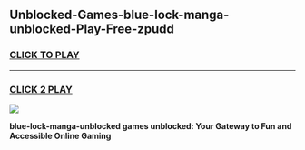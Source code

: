 
## Unblocked-Games-blue-lock-manga-unblocked-Play-Free-zpudd
<h3>
<a href="https://premium76.site?title=blue-lock-manga-unblocked&ref=18A1">CLICK TO PLAY</a></h3>
<hr>

<h3>
<a href="https://premium76.site?title=blue-lock-manga-unblocked&ref=18A1">CLICK 2 PLAY</a>
  
</h3>

<a href="https://premium76.site?title=blue-lock-manga-unblocked&ref=18A1"><img src="https://clearcache.store/games.png"></a>


**blue-lock-manga-unblocked games unblocked: Your Gateway to Fun and Accessible Online Gaming**
